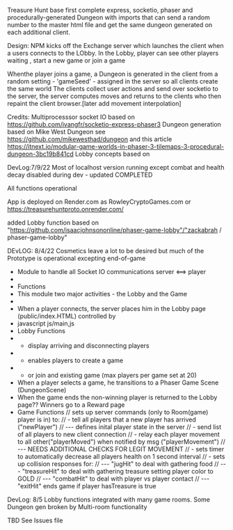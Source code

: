 Treasure Hunt base
first complete express, socketio, phaser and procedurally-generated Dungeon with imports that can send
a random number to the master html file and get the same dungeon generated on each additional client.

Design: NPM kicks off the Exchange server which launches the client when a users connects
to the LObby.
In the Lobby, player can see other players waiting , start a new game or join a game

Whenthe player joins a game, a Dungeon is generated in the client from a random setting - 'gameSeed' - assigned in the server so all clients create the same world
The clients collect user actions and send over socketio to the server, the server computes moves and returns to the clients who then repaint the client browser.[later add movement interpolation]

Credits:
Multiprocesssor socket IO based on https://github.com/ivangfr/socketio-express-phaser3
Dungeon generation based on Mike West Dungeon see https://github.com/mikewesthad/dungeon
  and this article https://itnext.io/modular-game-worlds-in-phaser-3-tilemaps-3-procedural-dungeon-3bc19b841cd
Lobby concepts based on 

DevLog:7/9/22
Most of localhost version running except combat and health decay disabled during dev - updated COMPLETED

All functions operational

App is deployed on Render.com as RowleyCryptoGames.com or https://treasurehuntproto.onrender.com/

added Lobby function based on "https://github.com/isaacjohnsononline/phaser-game-lobby"/"zackabrah
/
phaser-game-lobby"


DEvLOG: 8/4/22
Cosmetics leave a lot to be desired but much of the Prototype is operational excepting end-of-game
 * Module to handle all Socket IO communications server <==> player
 * 
 * Functions
 * This module two major activities - the Lobby and the Game
 * 
 * When a player connects, the server places him in the Lobby page (public/index.HTML) controlled by
 * javascript js/main,js
 * Lobby Functions
 * - display arriving and disconnecting players
 * - enables players to create a game
 * - or join and existing game (max players per game set at 20)
 * When a player selects a game, he transitions to a Phaser Game Scene (DungeonScene)
 * When the game ends the non-winning player is returned to the Lobby page?? Winners go to a Reward page
 * Game Functions
// sets up server commands (only to Room(game) player is in) to:
// - tell all players that a new player has arrived ("newPlayer")
// --- defines inital player state in the server
// - send list of all players to new client connection
// - relay each player movement to all other("playerMoved") when notified by msg ("playerMovement")
// --- NEEDS ADDITIONAL CHECKS FOR LEGIT MOVEMENT
// - sets timer to automatically decrease all players health on 1 second interval
// - sets up collision responses for:
// --- "jugHit" to deal with gathering food
// --- "treasureHit" to deal with gathering treasure setting player color to GOLD
// --- "combatHit" to deal with player vs player contact
// --- "exitHit" ends game if player hasTreasure is true

DevLog: 8/5 
Lobby functions integrated with many game rooms. Some Dungeon gen broken by Multi-room functionality

TBD See Issues file


